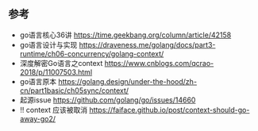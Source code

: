 


## 参考
- go语言核心36讲 https://time.geekbang.org/column/article/42158
- go语言设计与实现 https://draveness.me/golang/docs/part3-runtime/ch06-concurrency/golang-context/
- 深度解密Go语言之context https://www.cnblogs.com/qcrao-2018/p/11007503.html
- go语言原本 https://golang.design/under-the-hood/zh-cn/part1basic/ch05sync/context/
- 起源issue https://github.com/golang/go/issues/14660
- !! context 应该被取消 https://faiface.github.io/post/context-should-go-away-go2/